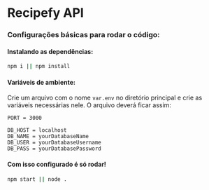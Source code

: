 # Recipefy API

### Configurações básicas para rodar o código:

#### Instalando as dependências:
```zsh
npm i || npm install
```
#### Variáveis de ambiente:

Crie um arquivo com o nome ```var.env``` no diretório principal e crie as variáveis necessárias nele.
O arquivo deverá ficar assim:
```basic
PORT = 3000

DB_HOST = localhost
DB_NAME = yourDatabaseName
DB_USER = yourDatabaseUsername
DB_PASS = yourDatabasePassword
```

#### Com isso configurado é só rodar!
```zsh
npm start || node .
```


